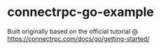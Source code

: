 # connectrpc-go-example
Built originally based on the official tutorial @ https://connectrpc.com/docs/go/getting-started/ 
